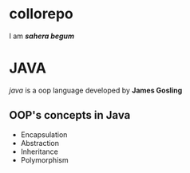 # collorepo
I am ***sahera begum***
# JAVA
*java* is a oop language developed by **James Gosling**
## OOP's concepts in Java
* Encapsulation
* Abstraction
* Inheritance
* Polymorphism
